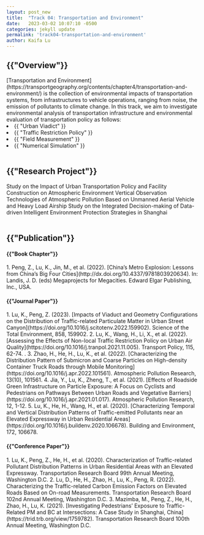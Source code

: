 ```yaml
---
layout: post_new
title:  "Track 04: Transportation and Environment"
date:   2023-03-02 10:07:10 -0500
categories: jekyll update
permalink: 'track04-transportation-and-environment'
author: Kaifa Lu
---
```


<h2>{{"Overview"}}</h2>
[Transportation and Environment](https://transportgeography.org/contents/chapter4/transportation-and-environment/) is the collection of environmental impacts of transportation systems, from infrastructures to vehicle operations, ranging from noise, the emission of pollutants to climate change. In this track, we aim to investigate environmental analysis of transportation infrastructure and environmental evaluation of transportation policy as follows:
<li>{{ "Urban Viadict" }}</li>
<li>{{ "Traffic Restriction Policy" }}</li>
<li>{{ "Field Measurement" }}</li>
<li>{{ "Numerical Simulation" }}</li>
<br>
<h2>{{"Research Project"}}</h2>
Study on the Impact of Urban Transportation Policy and Facility Construction on Atmospheric Environment
Vertical Observation Technologies of Atmospheric Pollution Based on Unmanned Aerial Vehicle and Heavy Load Airship
Study on the Integrated Decision-making of Data-driven Intelligent Environment Protection Strategies in Shanghai
<br>
<br>
<h2>{{"Publication"}}</h2>
<h4>{{"Book Chapter"}}</h4>
1. Peng, Z., Lu, K., Jin, M., et al. (2022). [China’s Metro Explosion: Lessons from China’s Big Four Cities](http://dx.doi.org/10.4337/9781803920634). In: Landis, J. D. (eds) Megaprojects for Megacities. Edward Elgar Publishing, Inc., USA.
<br>
<h4>{{"Journal Paper"}}</h4>
1. Lu, K., Peng, Z. (2023). [Impacts of Viaduct and Geometry Configurations on the Distribution of Traffic-related Particulate Matter in Urban Street Canyon](https://doi.org/10.1016/j.scitotenv.2022.159902). Science of the Total Environment, 858, 159902.
2. Lu, K., Wang, H., Li, X., et al. (2022). [Assessing the Effects of Non-local Traffic Restriction Policy on Urban Air Quality](https://doi.org/10.1016/j.tranpol.2021.11.005). Transport Policy, 115, 62-74. .
3. Zhao, H., He, H., Lu, K., et al. (2022). [Characterizing the Distribution Pattern of Submicron and Coarse Particles on High-density Container Truck Roads through Mobile Monitoring](https://doi.org/10.1016/j.apr.2022.101561). Atmospheric Pollution Research, 13(10), 101561.
4. Jia, Y., Lu, K., Zheng, T., et al. (2021). [Effects of Roadside Green Infrastructure on Particle Exposure: A Focus on Cyclists and Pedestrians on Pathways Between Urban Roads and Vegetative Barriers](https://doi.org/10.1016/j.apr.2021.01.017). Atmospheric Pollution Research, 12, 1-12.
5. Lu, K., He, H., Wang, H., et al. (2020). [Characterizing Temporal and Vertical Distribution Patterns of Traffic-emitted Pollutants near an Elevated Expressway in Urban Residential Areas](https://doi.org/10.1016/j.buildenv.2020.106678). Building and Environment, 172, 106678.
<h4>{{"Conference Paper"}}</h4>
1. Lu, K., Peng, Z., He, H., et al. (2020). Characterization of Traffic-related Pollutant Distribution Patterns in Urban Residential Areas with an Elevated Expressway. Transportation Research Board 99th Annual Meeting, Washington D.C.
2. Lu, D., He, H., Zhao, H., Lu, K., Peng, R. (2022). Characterizing the Traffic-related Carbon Emission Factors on Elevated Roads Based on On-road Measurements. Transportation Research Board 102nd Annual Meeting, Washington D.C.
3. Mazimba, M., Peng, Z., He, H., Zhao, H., Lu, K. (2021). [Investigating Pedestrians’ Exposure to Traffic-Related PM and BC at Intersections: A Case Study in Shanghai, China](https://trid.trb.org/view/1759782). Transportation Research Board 100th Annual Meeting, Washington D.C.

